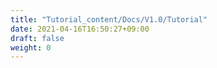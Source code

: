 ```yaml
---
title: "Tutorial_content/Docs/V1.0/Tutorial"
date: 2021-04-16T16:50:27+09:00
draft: false
weight: 0
---
```


